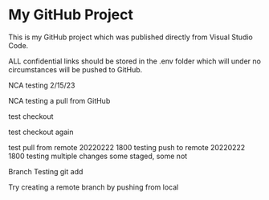 # My GitHub Project

This is my GitHub project which was published directly from Visual Studio Code.

ALL confidential links should be stored in the .env folder which will under no circumstances will be pushed to GitHub.

NCA testing 2/15/23

NCA testing a pull from GitHub

test checkout

test checkout again

test pull from remote 20220222 1800
testing push to remote 20220222 1800 
testing multiple changes some staged, some not

Branch Testing git add 

Try creating a remote branch by pushing from local